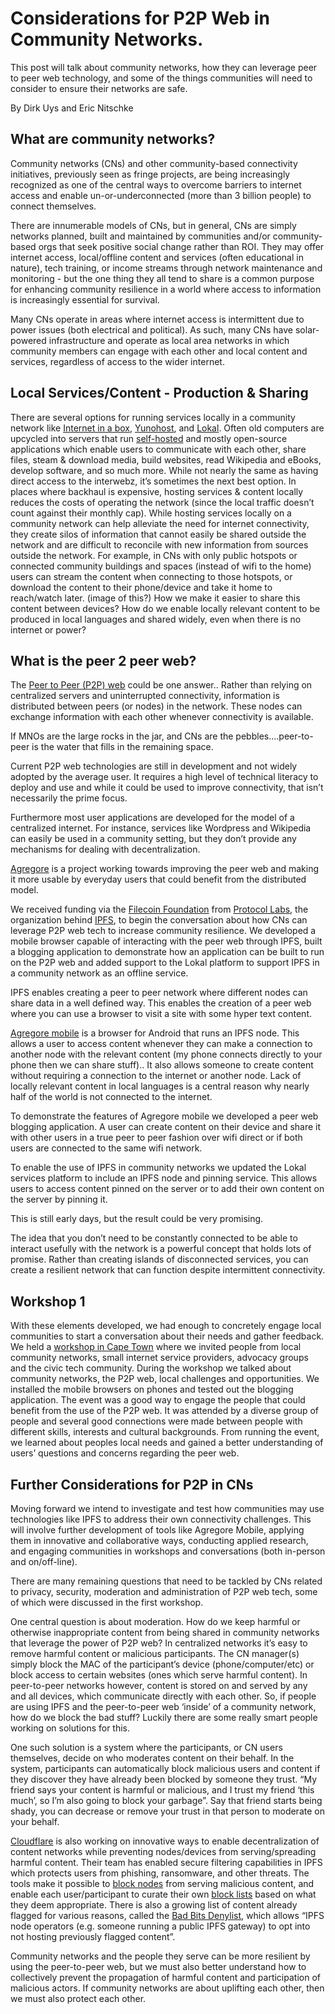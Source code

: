 # Considerations for P2P Web in Community Networks.

This post will talk about community networks, how they can leverage peer to peer web technology, and some of the things communities will need to consider to ensure their networks are safe.

By Dirk Uys and Eric Nitschke

## What are community networks?

Community networks (CNs) and other community-based connectivity initiatives, previously seen as fringe projects, are being increasingly recognized as one of the central ways to overcome barriers to internet access and enable un-or-underconnected (more than 3 billion people) to connect themselves.

There are innumerable models of CNs, but in general, CNs are simply networks planned, built and maintained by communities and/or community-based orgs that seek positive social change rather than ROI.  They may offer internet access, local/offline content and services (often educational in nature), tech training, or income streams through network maintenance and monitoring - but the one thing they all tend to share is a common purpose for enhancing community resilience in a world where access to information is increasingly essential for survival. 

Many CNs operate in areas where internet access is intermittent due to power issues (both electrical and political). As such, many CNs have solar-powered infrastructure and operate as local area networks in which community members can engage with each other and local content and services, regardless of access to the wider internet.

## Local Services/Content - Production & Sharing

There are several options for running services locally in a community network like [Internet in a box](https://internet-in-a-box.org/), [Yunohost](http://yunohost.org/), and [Lokal](https://wakoma.co/lokal/). Often old computers are upcycled into servers that run [self-hosted](https://github.com/awesome-selfhosted/awesome-selfhosted) and mostly open-source applications which enable users to communicate with each other, share files, steam & download media, build websites, read Wikipedia and eBooks, develop software, and so much more.
While not nearly the same as having direct access to the interwebz, it’s sometimes the next best option.  In places where backhaul is expensive, hosting services & content locally reduces the costs of operating the network (since the local traffic doesn’t count against their monthly cap).
While hosting services locally on a community network can help alleviate the need for internet connectivity, they create silos of information that cannot easily be shared outside the network and are difficult to reconcile with new information from sources outside the network.  For example, in CNs with only public hotspots or connected community buildings and spaces (instead of wifi to the home) users can stream the content when connecting to those hotspots, or download the content to their phone/device and take it home to reach/watch later.  (image of this?) 
How we make it easier to share this content between devices? How do we enable locally relevant content to be produced in local languages and shared widely, even when there is no internet or power?

## What is the peer 2 peer web?

The [Peer to Peer (P2P) web](https://en.wikipedia.org/wiki/Peer-to-peer_web_hosting) could be one answer.. Rather than relying on centralized servers and uninterrupted connectivity, information is distributed between peers (or nodes) in the network. These nodes can exchange information with each other whenever connectivity is available.

If MNOs are the large rocks in the jar, and CNs are the pebbles….peer-to-peer is the water that fills in the remaining space.

Current P2P web technologies are still in development and not widely adopted by the average user. It requires a high level of technical literacy to deploy and use and while it could be used to improve connectivity, that isn’t necessarily the prime focus.

Furthermore most user applications are developed for the model of a centralized internet. For instance, services like Wordpress and Wikipedia can easily be used in a community setting, but they don’t provide any mechanisms for dealing with decentralization.

[Agregore](https://agregore.mauve.moe/) is a project working towards improving the peer web and making it more usable by everyday users that could benefit from the distributed model. 

We received funding via the [Filecoin Foundation](https://fil.org/) from [Protocol Labs](https://protocol.ai/), the organization behind [IPFS](https://ipfs.io/), to begin the conversation about how CNs can leverage P2P web tech to increase community resilience. We developed a mobile browser capable of interacting with the peer web through IPFS, built a blogging application to demonstrate how an application can be built to run on the P2P web and added support to the Lokal platform to support IPFS in a community network as an offline service.

IPFS enables creating a peer to peer network where different nodes can share data in a well defined way. This enables the creation of a peer web where you can use a browser to visit a site with some hyper text content.

[Agregore mobile](https://github.com/AgregoreWeb/agregore-mobile/) is a browser for Android that runs an IPFS node. This allows a user to access content whenever they can make a connection to another node with the relevant content (my phone connects directly to your phone then we can share stuff).. It also allows someone to create content without requiring a connection to the internet or another node. Lack of locally relevant content in local languages is a central reason why nearly half of the world is not connected to the internet.

To demonstrate the features of Agregore mobile we developed a peer web blogging application. A user can create content on their device and share it with other users in a true peer to peer fashion over wifi direct or if both users are connected to the same wifi network.

To enable the use of IPFS in community networks we updated the Lokal services platform to include an IPFS node and pinning service. This allows users to access content pinned on the server or to add their own content on the server by pinning it.

This is still early days, but the result could be very promising.

The idea that you don’t need to be constantly connected to be able to interact usefully with the network is a powerful concept that holds lots of promise. Rather than creating islands of disconnected services, you can create a resilient network that can function despite intermittent connectivity.

## Workshop 1

With these elements developed, we had enough to concretely engage local communities to start a conversation about their needs and gather feedback. We held a [workshop in Cape Town](https://www.thebacklog.net/2022/07/12/reflections-on-running-a-p2p-web-workshop/) where we invited people from local community networks, small internet service providers, advocacy groups and the civic tech community.
During the workshop we talked about community networks, the P2P web, local challenges and opportunities.  We installed the mobile browsers on phones and tested out the blogging application.
The event was a good way to engage the people that could benefit from the use of the P2P web. It was attended by a diverse group of people and several good connections were made between people with different skills, interests and cultural backgrounds.
From running the event, we learned about peoples local needs and gained a better understanding of users’ questions and concerns regarding the peer web.

## Further Considerations for P2P in CNs

Moving forward we intend to investigate and test how communities may use technologies like IPFS to address their own connectivity challenges.  This will involve further development of tools like Agregore Mobile, applying them in innovative and collaborative ways, conducting applied research, and engaging communities in workshops and conversations (both in-person and on/off-line).

There are many remaining questions that need to be tackled by CNs related to privacy, security, moderation and administration of P2P web tech, some of which were discussed in the first workshop.

One central question is about moderation. How do we keep harmful or otherwise inappropriate content from being shared in community networks that leverage the power of P2P web?  In centralized networks it’s easy to remove harmful content or malicious participants.  The CN manager(s) simply block the MAC of the participant’s device (phone/computer/etc) or block access to certain websites (ones which serve harmful content). In peer-to-peer networks however, content is stored on and served by any and all devices, which communicate directly with each other. So, if people are using IPFS and the peer-to-peer web ‘inside’ of a community network, how do we block the bad stuff? Luckily there are some really smart people working on solutions for this.

One such solution is a system where the participants, or CN users themselves, decide on who moderates content on their behalf.  In the system, participants can automatically block malicious users and content if they discover they have already been blocked by someone they trust. “My friend says your content is harmful or malicious, and I trust my friend ‘this much’, so I’m also going to block your garbage”. Say that friend starts being shady, you can decrease or remove your trust in that person to moderate on your behalf.

[Cloudflare](https://blog.cloudflare.com/cloudflare-ipfs-safe-mode/) is also working on innovative ways to enable decentralization of content networks while preventing nodes/devices from serving/spreading harmful content. Their team has enabled secure filtering capabilities in IPFS which protects users from phishing, ransomware, and other threats. The tools make it possible to [block nodes](https://proto.school/introduction-to-libp2p) from serving malicious content, and enable each user/participant to curate their own [block lists](https://github.com/cloudflare/go-ipfs/tree/v0.9.1-safemode#build-from-source) based on what they deem appropriate. There is also a growing list of content already flagged for various reasons, called the [Bad Bits Denylist](https://badbits.dwebops.pub/), which allows “IPFS node operators (e.g. someone running a public IPFS gateway) to opt into not hosting previously flagged content”.

Community networks and the people they serve can be more resilient by using the peer-to-peer web, but we must also better understand how to collectively prevent the propagation of harmful content and participation of malicious actors. If community networks are about uplifting each other, then we must also protect each other.
